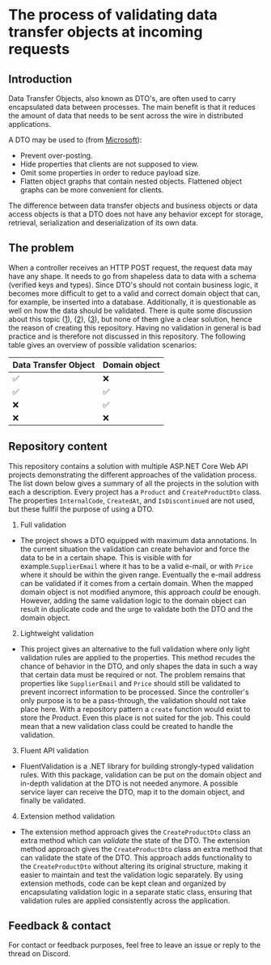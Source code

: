 # The process of validating data transfer objects at incoming requests

## Introduction

Data Transfer Objects, also known as DTO's, are often used to carry encapsulated data between processes. The main benefit is that it reduces the amount of data that needs to be sent across the wire in distributed applications.

A DTO may be used to (from [Microsoft](https://learn.microsoft.com/en-us/aspnet/core/tutorials/first-web-api?view=aspnetcore-8.0&tabs=visual-studio#prevent-over-posting)):

* Prevent over-posting.
* Hide properties that clients are not supposed to view.
* Omit some properties in order to reduce payload size.
* Flatten object graphs that contain nested objects. Flattened object graphs can be more convenient for clients.

The difference between data transfer objects and business objects or data access objects is that a DTO does not have any behavior except for storage, retrieval, serialization and deserialization of its own data.

## The problem

When a controller receives an HTTP POST request, the request data may have any shape. It needs to go from shapeless data to data with a schema (verified keys and types). Since DTO's should not contain business logic, it becomes more difficult to get to a valid and correct domain object that can, for example, be inserted into a database. Additionally, it is questionable as well on how the data should be validated. There is quite some discussion about this topic ([1](https://stackoverflow.com/questions/42280355/spring-rest-api-validation-should-be-in-dto-or-in-entity)), ([2](https://softwareengineering.stackexchange.com/questions/387763/should-i-validate-dtos-or-entities)), ([3](https://www.reddit.com/r/dotnet/comments/12tumni/confusion_about_whether_dtos_having_validation/)), but none of them give a clear solution, hence the reason of creating this repository. Having no validation in general is bad practice and is therefore not discussed in this repository. The following table gives an overview of possible validation scenarios:

| Data Transfer Object | Domain object |
|----------------------|---------------|
|           ✅          |       ❌       |
|           ✅          |       ✅       |
|           ❌          |       ✅       |
|           ❌          |       ❌       |

## Repository content
This repository contains a solution with multiple ASP.NET Core Web API projects demonstrating the different approaches of the validation process. The list down below gives a summary of all the projects in the solution with each a description. Every project has a `Product` and `CreateProductDto` class. The properties `InternalCode`, `CreatedAt`, and `IsDiscontinued` are not used, but these fullfil the purpose of using a DTO.

1. Full validation
- The project shows a DTO equipped with maximum data annotations. In the current situation the validation can create behavior and force the data to be in a certain shape. This is visible with for example.`SupplierEmail` where it has to be a valid e-mail, or with `Price` where it should be within the given range. Eventually the e-mail address can be validated if it comes from a certain domain. When the mapped domain object is not modified anymore, this approach *could* be enough. However, adding the same validation logic to the domain object can result in duplicate code and the urge to validate both the DTO and the domain object.
2. Lightweight validation
- This project gives an alternative to the full validation where only light validation rules are applied to the properties. This method recudes the chance of behavior in the DTO, and only shapes the data in such a way that certain data must be required or not. The problem remains that properties like `SupplierEmail` and `Price` should still be validated to prevent incorrect information to be processed. Since the controller's only purpose is to be a pass-through, the validation should not take place here. With a repository pattern a `create` function would exist to store the Product. Even this place is not suited for the job. This could mean that a new validation class could be created to handle the validation.
3. Fluent API validation
- FluentValidation is a .NET library for building strongly-typed validation rules. With this package, validation can be put on the domain object and in-depth validation at the DTO is not needed anymore. A possible service layer can receive the DTO, map it to the domain object, and finally be validated.
4. Extension method validation
- The extension method approach gives the `CreateProductDto` class an extra method which can *validate* the state of the DTO. The extension method approach gives the `CreateProductDto` class an extra method that can validate the state of the DTO. This approach adds functionality to the `CreateProductDto` without altering its original structure, making it easier to maintain and test the validation logic separately. By using extension methods, code can be kept clean and organized by encapsulating validation logic in a separate static class, ensuring that validation rules are applied consistently across the application.
## Feedback & contact
For contact or feedback purposes, feel free to leave an issue or reply to the thread on Discord.
